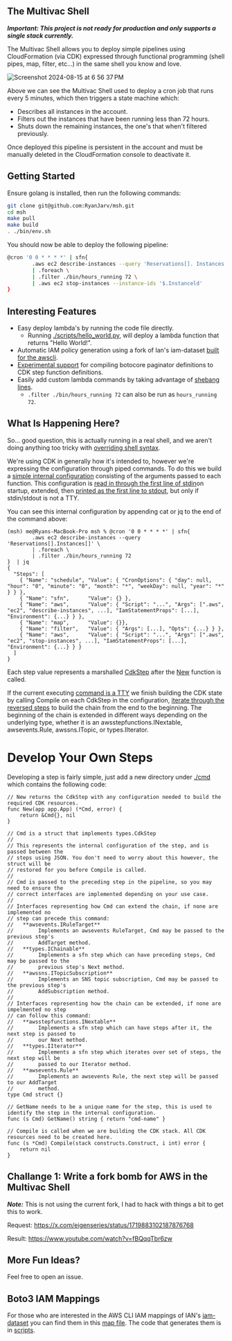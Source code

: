 ## The Multivac Shell

***Important: This project is not ready for production and only supports a single stack currently.***

The Multivac Shell allows you to deploy simple pipelines using CloudFormation (via CDK) expressed through functional programming 
(shell pipes, map, filter, etc...) in the same shell you know and love.

![Screenshot 2024-08-15 at 6 56 37 PM](https://github.com/user-attachments/assets/0d730d27-cc99-4bf3-8ad4-d0c68787e8f5)

Above we can see the Multivac Shell used to deploy a cron job that runs every 5 minutes, which then triggers a state 
machine which:

* Describes all instances in the account.
* Filters out the instances that have been running less than 72 hours.
* Shuts down the remaining instances, the one's that when't filtered previously. 

Once deployed this pipeline is persistent in the account and must be manually deleted in the CloudFormation console to
deactivate it.

## Getting Started

Ensure golang is installed, then run the following commands:

```bash
git clone git@github.com:RyanJarv/msh.git
cd msh
make pull
make build
. ./bin/env.sh
```

You should now be able to deploy the following pipeline:
```bash
@cron '0 0 * * * *' | sfn{ 
        .aws ec2 describe-instances --query 'Reservations[]. Instances[]' \
        | .foreach \
        | .filter ./bin/hours_running 72 \
        | .aws ec2 stop-instances --instance-ids '$.Instanceld'
}
```

## Interesting Features

* Easy deploy lambda's by running the code file directly.
  * Running [./scripts/hello_world.py](./scripts/hello_world.py), will deploy a lambda function that returns "Hello World!".
* Automatic IAM policy generation using a fork of Ian's iam-dataset [built for the awscli](cmd/aws/cli_iam_map.json).
* [Experimental support](https://github.com/RyanJarv/msh/tree/main/cmd.experimental/api) for compiling botocore paginator 
definitions to CDK step function definitions.
* Easily add custom lambda commands by taking advantage of [shebang lines](https://github.com/RyanJarv/msh/blob/d0675cb3195d18bbca4e20cbecd080e4c0c5e033/bin/hours_running.py#L1).
  * `.filter ./bin/hours_running 72` can also be run as `hours_running 72`.

## What Is Happening Here?

So... good question, this is actually running in a real shell, and we aren't doing anything too tricky with [overriding shell 
syntax](./bin/env.sh).

We're using CDK in generally how it's intended to, however we're expressing the configuration through piped commands.
To do this we build a [simple internal configuration](https://github.com/RyanJarv/msh/blob/9ad244708619a73d14ef61bdfbd86edf0f70db4e/pkg/app/app.go#L49)
consisting of the arguments passed to each function. This configuration is [read in through the first line of stdin](https://github.com/RyanJarv/msh/blob/e897079a8af68f4ec99d9ca99545b9c470a0ea5f/pkg/app/app.go#L29)on startup, extended,
then [printed as the first line to stdout](https://github.com/RyanJarv/msh/blob/e897079a8af68f4ec99d9ca99545b9c470a0ea5f/pkg/app/run.go#L25), 
but only if stdin/stdout is not a TTY.

You can see this internal configuration by appending cat or jq to the end of the command above:

```
(msh) me@Ryans-MacBook-Pro msh % @cron '0 0 * * * *' | sfn{ 
        .aws ec2 describe-instances --query 'Reservations[].Instances[]' \
        | .foreach \
        | .filter ./bin/hours_running 72
}  | jq
{
  "Steps": [
    { "Name": "schedule", "Value": { "CronOptions": { "day": null, "hour": "0", "minute": "0", "month": "*", "weekDay": null, "year": "*" } } },
    { "Name": "sfn",      "Value": {} },
    { "Name": "aws",      "Value": { "Script": "...", "Args": [".aws", "ec2", "describe-instances", ...], "IamStatementProps": [...], "Environment": {...} } },
    { "Name": "map",      "Value": {}},
    { "Name": "filter",   "Value": { "Args": [...], "Opts": {...} } },
    { "Name": "aws",      "Value": { "Script": "...", "Args": [".aws", "ec2", "stop-instances", ...], "IamStatementProps": [...], "Environment": {...} } }
  ]
}
```

Each step value represents a marshalled [CdkStep](https://github.com/RyanJarv/msh/blob/d0675cb3195d18bbca4e20cbecd080e4c0c5e033/cmd/filter/filter.go#L29)
after the [New](https://github.com/RyanJarv/msh/blob/d0675cb3195d18bbca4e20cbecd080e4c0c5e033/cmd/filter/filter.go#L13C6-L13C9) function is called.

If the current executing [command is a TTY](https://github.com/RyanJarv/msh/blob/d0675cb3195d18bbca4e20cbecd080e4c0c5e033/pkg/app/run.go#L29) we 
finish building the CDK state by calling Compile on each CdkStep in the configuration, [iterate through the reversed steps](https://github.com/RyanJarv/msh/blob/d0675cb3195d18bbca4e20cbecd080e4c0c5e033/pkg/app/run.go#L66)
to build the chain from the end to the beginning. The beginning of the chain is extended in different ways 
depending on the underlying type, whether it is an awsstepfunctions.INextable, awsevents.Rule, awssns.ITopic, or 
types.IIterator.

# Develop Your Own Steps

Developing a step is fairly simple, just add a new directory under [./cmd](./cmd) which contains the following code:

```golang
// New returns the CdkStep with any configuration needed to build the required CDK resources.
func New(app app.App) (*Cmd, error) {
	return &Cmd{}, nil
}

// Cmd is a struct that implements types.CdkStep
//
// This represents the internal configuration of the step, and is passed between the 
// steps using JSON. You don't need to worry about this however, the struct will be 
// restored for you before Compile is called.
//
// Cmd is passed to the preceding step in the pipeline, so you may need to ensure the 
// correct interfaces are implemented depending on your use case.
//
// Interfaces representing how Cmd can extend the chain, if none are implemented no 
// step can precede this command:
//   **awsevents.IRuleTarget**
//        Implements an awsevents RuleTarget, Cmd may be passed to the previous step's 
//        AddTarget method.
//   **types.IChainable**
//        Implements a sfn step which can have preceding steps, Cmd may be passed to the 
//        previous step's Next method.
//   **awssns.ITopicSubscription**
//        Implements an SNS topic subscription, Cmd may be passed to the previous step's 
//        AddSubscription method.
//
// Interfaces representing how the chain can be extended, if none are impelmented no step 
// can follow this command:
//   **awsstepfunctions.INextable**
//        Implements a sfn step which can have steps after it, the next step is passed to 
//        our Next method.
//   **types.IIterator**
//        Implements a sfn step which iterates over set of steps, the next step will be
//        passed to our Iterator method.
//   **awsevents.Rule**
//        Implements an awsevents Rule, the next step will be passed to our AddTarget 
//        method.
type Cmd struct {}

// GetName needs to be a unique name for the step, this is used to identify the step in the internal configuration.
func (s Cmd) GetName() string { return "cmd-name" }

// Compile is called when we are building the CDK stack. All CDK resources need to be created here.
func (s *Cmd) Compile(stack constructs.Construct, i int) error {
	return nil
}
```



## Challange 1: Write a fork bomb for AWS in the Multivac Shell

***Note:*** This is not using the current fork, I had to hack with things a bit to get this to work.

Request: https://x.com/eigenseries/status/1719883102187876768


Result: https://www.youtube.com/watch?v=fBQqqTbr6zw

## More Fun Ideas?

Feel free to open an issue.

## Boto3 IAM Mappings

For those who are interested in the AWS CLI IAM mappings of IAN's [iam-dataset](https://github.com/iann0036/iam-dataset)
you can find them in this [map file](./data/map.json). The code that generates them is in [scripts](./scripts/awscli_iam_map).

